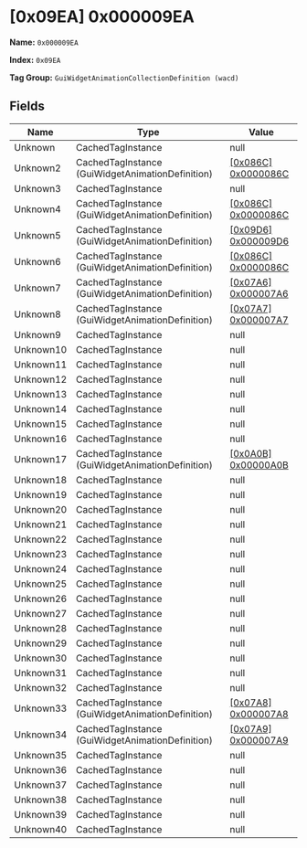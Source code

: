 # [0x09EA] 0x000009EA

**Name:** ```0x000009EA```

**Index:** ```0x09EA```

**Tag Group:** ```GuiWidgetAnimationCollectionDefinition (wacd)```

## Fields

Name	| Type	| Value
---	|---	|---	|
Unknown	|CachedTagInstance	|null
Unknown2	|CachedTagInstance (GuiWidgetAnimationDefinition)	|[[0x086C] 0x0000086C](../GuiWidgetAnimationDefinition/086C.md)
Unknown3	|CachedTagInstance	|null
Unknown4	|CachedTagInstance (GuiWidgetAnimationDefinition)	|[[0x086C] 0x0000086C](../GuiWidgetAnimationDefinition/086C.md)
Unknown5	|CachedTagInstance (GuiWidgetAnimationDefinition)	|[[0x09D6] 0x000009D6](../GuiWidgetAnimationDefinition/09D6.md)
Unknown6	|CachedTagInstance (GuiWidgetAnimationDefinition)	|[[0x086C] 0x0000086C](../GuiWidgetAnimationDefinition/086C.md)
Unknown7	|CachedTagInstance (GuiWidgetAnimationDefinition)	|[[0x07A6] 0x000007A6](../GuiWidgetAnimationDefinition/07A6.md)
Unknown8	|CachedTagInstance (GuiWidgetAnimationDefinition)	|[[0x07A7] 0x000007A7](../GuiWidgetAnimationDefinition/07A7.md)
Unknown9	|CachedTagInstance	|null
Unknown10	|CachedTagInstance	|null
Unknown11	|CachedTagInstance	|null
Unknown12	|CachedTagInstance	|null
Unknown13	|CachedTagInstance	|null
Unknown14	|CachedTagInstance	|null
Unknown15	|CachedTagInstance	|null
Unknown16	|CachedTagInstance	|null
Unknown17	|CachedTagInstance (GuiWidgetAnimationDefinition)	|[[0x0A0B] 0x00000A0B](../GuiWidgetAnimationDefinition/0A0B.md)
Unknown18	|CachedTagInstance	|null
Unknown19	|CachedTagInstance	|null
Unknown20	|CachedTagInstance	|null
Unknown21	|CachedTagInstance	|null
Unknown22	|CachedTagInstance	|null
Unknown23	|CachedTagInstance	|null
Unknown24	|CachedTagInstance	|null
Unknown25	|CachedTagInstance	|null
Unknown26	|CachedTagInstance	|null
Unknown27	|CachedTagInstance	|null
Unknown28	|CachedTagInstance	|null
Unknown29	|CachedTagInstance	|null
Unknown30	|CachedTagInstance	|null
Unknown31	|CachedTagInstance	|null
Unknown32	|CachedTagInstance	|null
Unknown33	|CachedTagInstance (GuiWidgetAnimationDefinition)	|[[0x07A8] 0x000007A8](../GuiWidgetAnimationDefinition/07A8.md)
Unknown34	|CachedTagInstance (GuiWidgetAnimationDefinition)	|[[0x07A9] 0x000007A9](../GuiWidgetAnimationDefinition/07A9.md)
Unknown35	|CachedTagInstance	|null
Unknown36	|CachedTagInstance	|null
Unknown37	|CachedTagInstance	|null
Unknown38	|CachedTagInstance	|null
Unknown39	|CachedTagInstance	|null
Unknown40	|CachedTagInstance	|null



